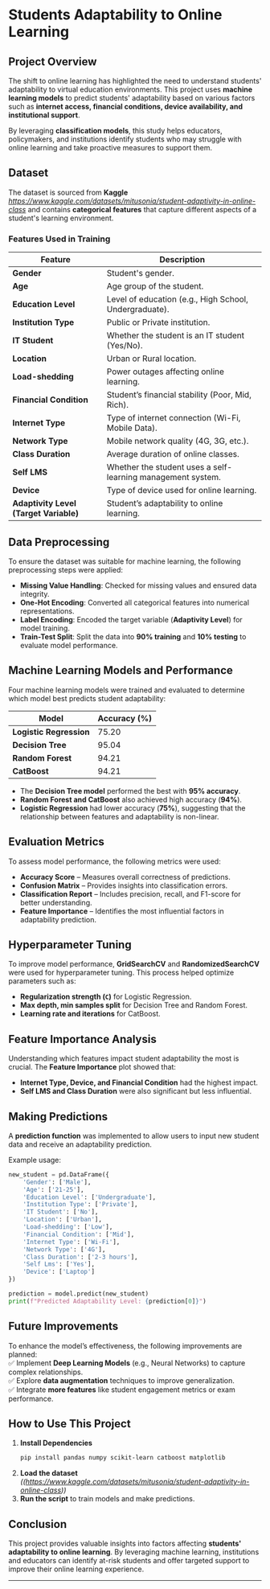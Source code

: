 # **Students Adaptability to Online Learning**  

## **Project Overview**  
The shift to online learning has highlighted the need to understand students' adaptability to virtual education environments. This project uses **machine learning models** to predict students' adaptability based on various factors such as **internet access, financial conditions, device availability, and institutional support**.  

By leveraging **classification models**, this study helps educators, policymakers, and institutions identify students who may struggle with online learning and take proactive measures to support them.  

## **Dataset**  
The dataset is sourced from **Kaggle** *https://www.kaggle.com/datasets/mitusonia/student-adaptivity-in-online-class* and contains **categorical features** that capture different aspects of a student's learning environment.  

### **Features Used in Training**  
| Feature              | Description  |  
|----------------------|-------------|  
| **Gender**          | Student's gender. |  
| **Age**             | Age group of the student. |  
| **Education Level** | Level of education (e.g., High School, Undergraduate). |  
| **Institution Type** | Public or Private institution. |  
| **IT Student**      | Whether the student is an IT student (Yes/No). |  
| **Location**        | Urban or Rural location. |  
| **Load-shedding**   | Power outages affecting online learning. |  
| **Financial Condition** | Student’s financial stability (Poor, Mid, Rich). |  
| **Internet Type**   | Type of internet connection (Wi-Fi, Mobile Data). |  
| **Network Type**    | Mobile network quality (4G, 3G, etc.). |  
| **Class Duration**  | Average duration of online classes. |  
| **Self LMS**        | Whether the student uses a self-learning management system. |  
| **Device**         | Type of device used for online learning. |  
| **Adaptivity Level (Target Variable)** | Student’s adaptability to online learning. |  

## **Data Preprocessing**  
To ensure the dataset was suitable for machine learning, the following preprocessing steps were applied:  
- **Missing Value Handling**: Checked for missing values and ensured data integrity.  
- **One-Hot Encoding**: Converted all categorical features into numerical representations.  
- **Label Encoding**: Encoded the target variable (**Adaptivity Level**) for model training.  
- **Train-Test Split**: Split the data into **90% training** and **10% testing** to evaluate model performance.  

## **Machine Learning Models and Performance**  
Four machine learning models were trained and evaluated to determine which model best predicts student adaptability:  

| Model                | Accuracy (%) |  
|----------------------|-------------|  
| **Logistic Regression** | 75.20          |  
| **Decision Tree**      | 95.04          |  
| **Random Forest**     | 94.21          |  
| **CatBoost**          | 94.21          |  

- The **Decision Tree model** performed the best with **95% accuracy**.  
- **Random Forest and CatBoost** also achieved high accuracy (**94%**).  
- **Logistic Regression** had lower accuracy (**75%**), suggesting that the relationship between features and adaptability is non-linear.  

## **Evaluation Metrics**  
To assess model performance, the following metrics were used:  
- **Accuracy Score** – Measures overall correctness of predictions.  
- **Confusion Matrix** – Provides insights into classification errors.  
- **Classification Report** – Includes precision, recall, and F1-score for better understanding.  
- **Feature Importance** – Identifies the most influential factors in adaptability prediction.  

## **Hyperparameter Tuning**  
To improve model performance, **GridSearchCV** and **RandomizedSearchCV** were used for hyperparameter tuning. This process helped optimize parameters such as:  
- **Regularization strength (`C`)** for Logistic Regression.  
- **Max depth, min samples split** for Decision Tree and Random Forest.  
- **Learning rate and iterations** for CatBoost.  

## **Feature Importance Analysis**  
Understanding which features impact student adaptability the most is crucial. The **Feature Importance** plot showed that:  
- **Internet Type, Device, and Financial Condition** had the highest impact.  
- **Self LMS and Class Duration** were also significant but less influential.  

## **Making Predictions**  
A **prediction function** was implemented to allow users to input new student data and receive an adaptability prediction.  

Example usage:  
```python
new_student = pd.DataFrame({
    'Gender': ['Male'],
    'Age': ['21-25'],
    'Education Level': ['Undergraduate'],
    'Institution Type': ['Private'],
    'IT Student': ['No'],
    'Location': ['Urban'],
    'Load-shedding': ['Low'],
    'Financial Condition': ['Mid'],
    'Internet Type': ['Wi-Fi'],
    'Network Type': ['4G'],
    'Class Duration': ['2-3 hours'],
    'Self Lms': ['Yes'],
    'Device': ['Laptop']
})

prediction = model.predict(new_student)
print(f"Predicted Adaptability Level: {prediction[0]}")
```

## **Future Improvements**  
To enhance the model’s effectiveness, the following improvements are planned:  
✅ Implement **Deep Learning Models** (e.g., Neural Networks) to capture complex relationships.  
✅ Explore **data augmentation** techniques to improve generalization.  
✅ Integrate **more features** like student engagement metrics or exam performance.  

## **How to Use This Project**  
1. **Install Dependencies**  
   ```bash
   pip install pandas numpy scikit-learn catboost matplotlib
   ```  
2. **Load the dataset** *((https://www.kaggle.com/datasets/mitusonia/student-adaptivity-in-online-class))*  
3. **Run the script** to train models and make predictions.  

## **Conclusion**  
This project provides valuable insights into factors affecting **students' adaptability to online learning**. By leveraging machine learning, institutions and educators can identify at-risk students and offer targeted support to improve their online learning experience.  

---
